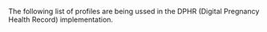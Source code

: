 <!-- profiles-dphr.md {% comment %}

{% endcomment %} -->
The following list of profiles are being ussed in the DPHR (Digital Pregnancy Health Record) implementation. 

